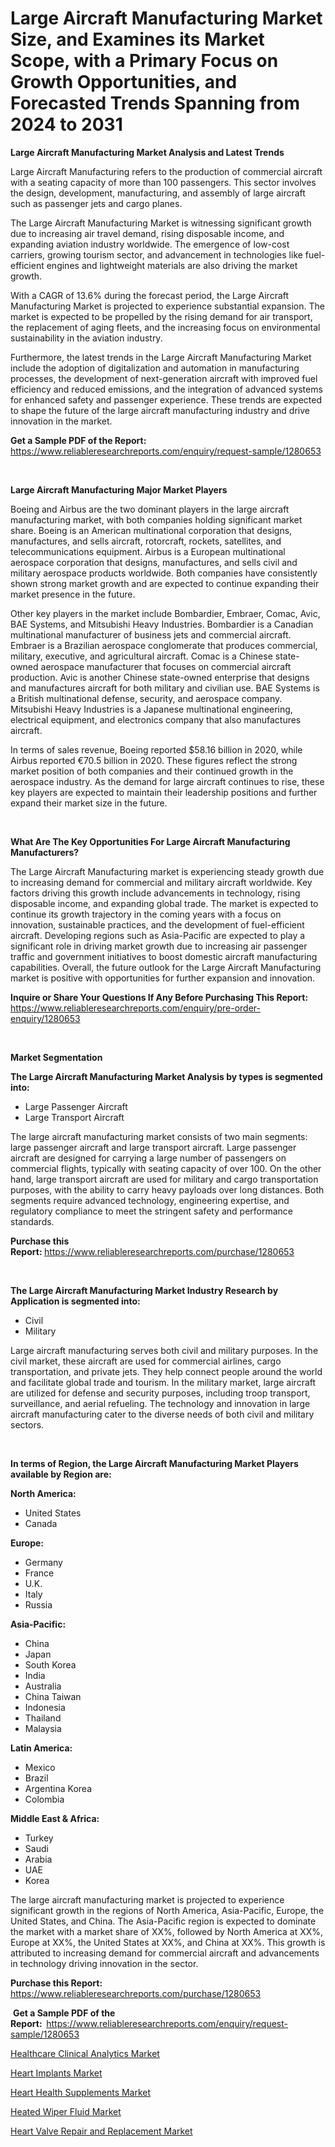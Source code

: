 <p><h1>Large Aircraft Manufacturing Market Size, and Examines its Market Scope, with a Primary Focus on Growth Opportunities, and Forecasted Trends Spanning from 2024 to 2031</h1></p><p><strong>Large Aircraft Manufacturing Market Analysis and Latest Trends</strong></p>
<p><p>Large Aircraft Manufacturing refers to the production of commercial aircraft with a seating capacity of more than 100 passengers. This sector involves the design, development, manufacturing, and assembly of large aircraft such as passenger jets and cargo planes.</p><p>The Large Aircraft Manufacturing Market is witnessing significant growth due to increasing air travel demand, rising disposable income, and expanding aviation industry worldwide. The emergence of low-cost carriers, growing tourism sector, and advancement in technologies like fuel-efficient engines and lightweight materials are also driving the market growth.</p><p>With a CAGR of 13.6% during the forecast period, the Large Aircraft Manufacturing Market is projected to experience substantial expansion. The market is expected to be propelled by the rising demand for air transport, the replacement of aging fleets, and the increasing focus on environmental sustainability in the aviation industry.</p><p>Furthermore, the latest trends in the Large Aircraft Manufacturing Market include the adoption of digitalization and automation in manufacturing processes, the development of next-generation aircraft with improved fuel efficiency and reduced emissions, and the integration of advanced systems for enhanced safety and passenger experience. These trends are expected to shape the future of the large aircraft manufacturing industry and drive innovation in the market.</p></p>
<p><strong>Get a Sample PDF of the Report:&nbsp;</strong> <a href="https://www.reliableresearchreports.com/enquiry/request-sample/1280653">https://www.reliableresearchreports.com/enquiry/request-sample/1280653</a></p>
<p>&nbsp;</p>
<p><strong>Large Aircraft Manufacturing Major Market Players</strong></p>
<p><p>Boeing and Airbus are the two dominant players in the large aircraft manufacturing market, with both companies holding significant market share. Boeing is an American multinational corporation that designs, manufactures, and sells aircraft, rotorcraft, rockets, satellites, and telecommunications equipment. Airbus is a European multinational aerospace corporation that designs, manufactures, and sells civil and military aerospace products worldwide. Both companies have consistently shown strong market growth and are expected to continue expanding their market presence in the future.</p><p>Other key players in the market include Bombardier, Embraer, Comac, Avic, BAE Systems, and Mitsubishi Heavy Industries. Bombardier is a Canadian multinational manufacturer of business jets and commercial aircraft. Embraer is a Brazilian aerospace conglomerate that produces commercial, military, executive, and agricultural aircraft. Comac is a Chinese state-owned aerospace manufacturer that focuses on commercial aircraft production. Avic is another Chinese state-owned enterprise that designs and manufactures aircraft for both military and civilian use. BAE Systems is a British multinational defense, security, and aerospace company. Mitsubishi Heavy Industries is a Japanese multinational engineering, electrical equipment, and electronics company that also manufactures aircraft.</p><p>In terms of sales revenue, Boeing reported $58.16 billion in 2020, while Airbus reported €70.5 billion in 2020. These figures reflect the strong market position of both companies and their continued growth in the aerospace industry. As the demand for large aircraft continues to rise, these key players are expected to maintain their leadership positions and further expand their market size in the future.</p></p>
<p>&nbsp;</p>
<p><strong>What Are The Key Opportunities For Large Aircraft Manufacturing Manufacturers?</strong></p>
<p><p>The Large Aircraft Manufacturing market is experiencing steady growth due to increasing demand for commercial and military aircraft worldwide. Key factors driving this growth include advancements in technology, rising disposable income, and expanding global trade. The market is expected to continue its growth trajectory in the coming years with a focus on innovation, sustainable practices, and the development of fuel-efficient aircraft. Developing regions such as Asia-Pacific are expected to play a significant role in driving market growth due to increasing air passenger traffic and government initiatives to boost domestic aircraft manufacturing capabilities. Overall, the future outlook for the Large Aircraft Manufacturing market is positive with opportunities for further expansion and innovation.</p></p>
<p><strong>Inquire or Share Your Questions If Any Before Purchasing This Report:</strong> <a href="https://www.reliableresearchreports.com/enquiry/pre-order-enquiry/1280653">https://www.reliableresearchreports.com/enquiry/pre-order-enquiry/1280653</a></p>
<p>&nbsp;</p>
<p><strong>Market Segmentation</strong></p>
<p><strong>The Large Aircraft Manufacturing Market Analysis by types is segmented into:</strong></p>
<p><ul><li>Large Passenger Aircraft</li><li>Large Transport Aircraft</li></ul></p>
<p><p>The large aircraft manufacturing market consists of two main segments: large passenger aircraft and large transport aircraft. Large passenger aircraft are designed for carrying a large number of passengers on commercial flights, typically with seating capacity of over 100. On the other hand, large transport aircraft are used for military and cargo transportation purposes, with the ability to carry heavy payloads over long distances. Both segments require advanced technology, engineering expertise, and regulatory compliance to meet the stringent safety and performance standards.</p></p>
<p><strong>Purchase this Report:&nbsp;</strong><a href="https://www.reliableresearchreports.com/purchase/1280653">https://www.reliableresearchreports.com/purchase/1280653</a></p>
<p>&nbsp;</p>
<p><strong>The Large Aircraft Manufacturing Market Industry Research by Application is segmented into:</strong></p>
<p><ul><li>Civil</li><li>Military</li></ul></p>
<p><p>Large aircraft manufacturing serves both civil and military purposes. In the civil market, these aircraft are used for commercial airlines, cargo transportation, and private jets. They help connect people around the world and facilitate global trade and tourism. In the military market, large aircraft are utilized for defense and security purposes, including troop transport, surveillance, and aerial refueling. The technology and innovation in large aircraft manufacturing cater to the diverse needs of both civil and military sectors.</p></p>
<p>&nbsp;</p>
<p><strong>In terms of Region, the Large Aircraft Manufacturing Market Players available by Region are:</strong></p>
<p>
    <p> <strong> North America: </strong>
        <ul>
            <li>United States</li>
            <li>Canada</li>
        </ul>
        </p> 
    <p> <strong> Europe: </strong>
        <ul>
            <li>Germany</li>
            <li>France</li>
            <li>U.K.</li>
            <li>Italy</li>
            <li>Russia</li>
        </ul>
        </p> 
    <p> <strong> Asia-Pacific: </strong>
        <ul>
            <li>China</li>
            <li>Japan</li>
            <li>South Korea</li>
            <li>India</li>
            <li>Australia</li>
            <li>China Taiwan</li>
            <li>Indonesia</li>
            <li>Thailand</li>
            <li>Malaysia</li>
        </ul>
        </p> 
    <p> <strong> Latin America: </strong>
        <ul>
            <li>Mexico</li>
            <li>Brazil</li>
            <li>Argentina Korea</li>
            <li>Colombia</li>
        </ul>
        </p> 
    <p> <strong> Middle East & Africa: </strong>
        <ul>
            <li>Turkey</li>
            <li>Saudi</li>
            <li>Arabia</li>
            <li>UAE</li>
            <li>Korea</li>
        </ul>
    </p>
    </p>
<p><p>The large aircraft manufacturing market is projected to experience significant growth in the regions of North America, Asia-Pacific, Europe, the United States, and China. The Asia-Pacific region is expected to dominate the market with a market share of XX%, followed by North America at XX%, Europe at XX%, the United States at XX%, and China at XX%. This growth is attributed to increasing demand for commercial aircraft and advancements in technology driving innovation in the sector.</p></p>
<p><strong>Purchase this Report: </strong><a href="https://www.reliableresearchreports.com/purchase/1280653">https://www.reliableresearchreports.com/purchase/1280653</a></p>
<p>&nbsp;<strong>Get a Sample PDF of the Report:&nbsp;&nbsp;</strong><a href="https://www.reliableresearchreports.com/enquiry/request-sample/1280653">https://www.reliableresearchreports.com/enquiry/request-sample/1280653</a></p>
<p><strong></strong></p>
<p><p><a href="https://medium.com/p/33dba8caef26/edit">Healthcare Clinical Analytics Market</a></p><p><a href="https://medium.com/p/6c1b6dbf1029/edit">Heart Implants Market</a></p><p><a href="https://medium.com/p/48916213671c/edit">Heart Health Supplements Market</a></p><p><a href="https://medium.com/p/22ba17deb4af/edit">Heated Wiper Fluid Market</a></p><p><a href="https://medium.com/p/6e37eb4090a8/edit">Heart Valve Repair and Replacement Market</a></p></p>